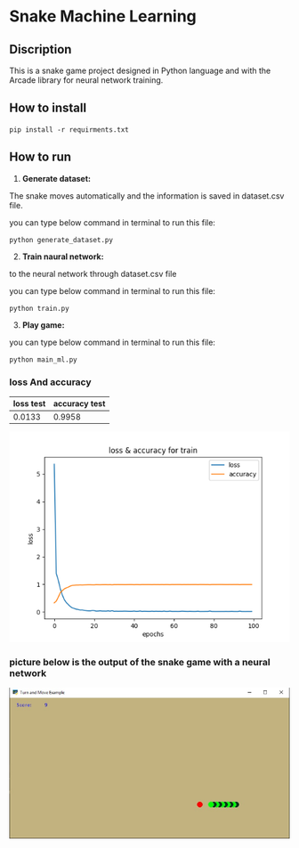 # **Snake Machine Learning**

## Discription 

This is a snake game project designed in Python language and with the Arcade library for neural network training.


 ## How to install 

``` 
pip install -r requirments.txt
```


 ## How to run
 1. **Generate dataset:**

 The snake moves automatically and the information is saved in dataset.csv file.

 you can type below command in terminal to run this file:    

```
python generate_dataset.py
```

 2. **Train naural network:**
    
  to the neural network through dataset.csv file

  you can type below command in terminal to run this file:    

```
python train.py
```

 
 3. **Play game:**

   you can type below command in terminal to run this file:    

```
python main_ml.py
```
###  loss And accuracy
|  loss test   | accuracy test      |
| :---         | :---               |
|   0.0133    |  0.9958       |


![Alt text](assets/loss-and-accuracy-for-train.png)


###  picture below is the output of the snake game with a neural network 
  
![Alt text](assets/result.jpg)


  



